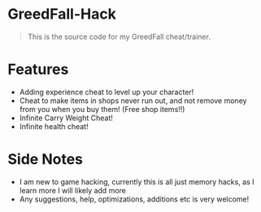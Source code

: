 # GreedFall-Hack
> This is the source code for my GreedFall cheat/trainer.

# Features
- Adding experience cheat to level up your character!
- Cheat to make items in shops never run out, and not remove money from you when you buy them! (Free shop items!!)
- Infinite Carry Weight Cheat!
- Infinite health cheat!

# Side Notes
- I am new to game hacking, currently this is all just memory hacks, as I learn more I will likely add more
- Any suggestions, help, optimizations, additions etc is very welcome!
